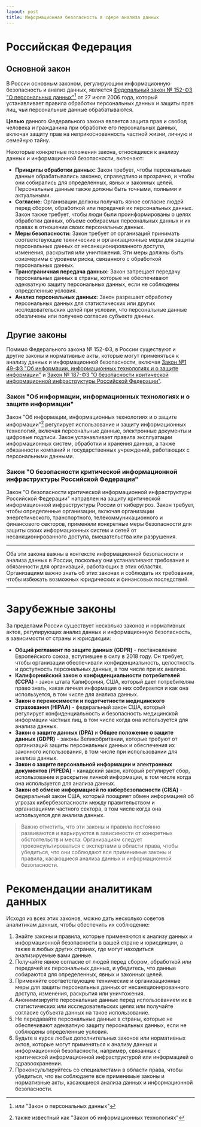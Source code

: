 ```yaml
---
layout: post
title: Информационная безопасность в сфере анализа данных
---
```


# Российская Федерация
## Основной закон
В России основным законом, регулирующим информационную безопасность и анализ данных, является [Федеральный закон № 152-ФЗ "О персональных данных"](http://pravo.gov.ru/proxy/ips/?docbody&nd=102108261)[^1] от 27 июля 2006 года, который устанавливает правила обработки персональных данных и защиты прав лиц, чьи персональные данные обрабатываются. 

**Целью** данного Федерального закона является защита прав и свобод человека и гражданина при обработке его персональных данных, включая защиту прав на неприкосновенность частной жизни, личную и семейную тайну.

Некоторые конкретные положения закона, относящиеся к анализу данных и информационной безопасности, включают:
- **Принципы обработки данных:** Закон требует, чтобы персональные данные обрабатывались законно, справедливо и прозрачно, и чтобы они собирались для определенных, явных и законных целей. Персональные данные также должны быть точными, полными и актуальными.
- **Согласие:** Организации должны получать явное согласие людей перед сбором, обработкой или передачей их персональных данных. Закон также требует, чтобы люди были проинформированы о целях обработки данных, объеме собираемых персональных данных и их правах в отношении своих персональных данных.
- **Меры безопасности:** Закон требует от организаций принимать соответствующие технические и организационные меры для защиты персональных данных от несанкционированного доступа, изменения, раскрытия или уничтожения. Эти меры должны быть соизмеримы с уровнем риска, связанного с обработкой персональных данных.
- **Трансграничная передача данных:** Закон запрещает передачу персональных данных в страны, которые не обеспечивают адекватную защиту персональных данных, если не соблюдены определенные условия.
- **Анализ персональных данных:** Закон разрешает обработку персональных данных для статистических или других исследовательских целей при условии, что персональные данные обезличены или получено согласие субъекта данных.

## Другие законы
Помимо Федерального закона № 152-ФЗ, в России существуют и другие законы и нормативные акты, которые могут применяться к анализу данных и информационной безопасности, включая [Закон №1 49-ФЗ "Об информации, информационных технологиях и о защите информации"](http://pravo.gov.ru/proxy/ips/?docbody&nd=102108264) и [Закон № 187-ФЗ "О безопасности критической информационной инфраструктуры Российской Федерации"](http://publication.pravo.gov.ru/Document/View/0001201707260023).

### Закон "Об информации, информационных технологиях и о защите информации"
Закон "Об информации, информационных технологиях и о защите информации"[^2] регулирует использование и защиту информационных технологий, включая персональные данные, электронные документы и цифровые подписи. Закон устанавливает правила эксплуатации информационных систем, обработки и хранения данных, а также обязанности компаний и государственных учреждений, работающих с персональными данными.

### Закон "О безопасности критической информационной инфраструктуры Российской Федерации"
Закон "О безопасности критической информационной инфраструктуры Российской Федерации" направлен на защиту критической информационной инфраструктуры России от киберугроз. Закон требует, чтобы определенные организации, включая организации энергетического, транспортного, телекоммуникационного и финансового секторов, применяли конкретные меры безопасности для защиты своих информационных систем и сетей от несанкционированного доступа, вмешательства или разрушения.

---

Оба эти закона важны в контексте информационной безопасности и анализа данных в России, поскольку они устанавливают требования и обязанности для организаций, работающих в этих областях. Организациям важно знать об этих законах и соблюдать их требования, чтобы избежать возможных юридических и финансовых последствий.

---

# Зарубежные законы
За пределами России существует несколько законов и нормативных актов, регулирующих анализ данных и информационную безопасность, в зависимости от страны и юрисдикции:
- **Общий регламент по защите данных (GDPR)** - постановление Европейского союза, вступившее в силу в 2018 году. Он требует, чтобы организации обеспечивали конфиденциальность, целостность и доступность персональных данных, в том числе при их анализе.
- **Калифорнийский закон о конфиденциальности потребителей (CCPA)** - закон штата Калифорния, США, который дает потребителям право знать, какая личная информация о них собирается и как она используется, в том числе для анализа данных.
- **Закон о переносимости и подотчетности медицинского страхования (HIPAA)** - федеральный закон США, который регулирует конфиденциальность и безопасность медицинской информации частных лиц, в том числе когда она используется для анализа данных.
- **Закон о защите данных (DPA)** и **Общее положение о защите данных (GDPR)** - законы Великобритании, которые требуют от организаций защиты персональных данных и обеспечения их законного использования, в том числе при использовании для анализа данных.
- **Закон о защите персональной информации и электронных документов (PIPEDA)** - канадский закон, который регулирует сбор, использование и раскрытие личной информации, в том числе когда она используется для анализа данных.
- **Закон об обмене информацией по кибербезопасности (CISA)** - федеральный закон США, который поощряет обмен информацией об угрозах кибербезопасности между правительством и организациями частного сектора, в том числе когда она используется для анализа данных.

> Важно отметить, что эти законы и правила постоянно развиваются и варьируются в зависимости от конкретных обстоятельств и места. Организациям следует проконсультироваться с экспертами в области права, чтобы убедиться, что они соблюдают все применимые законы и правила, касающиеся анализа данных и информационной безопасности.

# Рекомендации аналитикам данных
Исходя из всех этих законов, можно дать несколько советов аналитикам данных, чтобы обеспечить их соблюдение:
1. Знайте законы и правила, которые применяются к анализу данных и информационной безопасности в вашей стране и юрисдикции, а также в любых других странах, где могут находиться анализируемые вами данные.
2. Получайте явное согласие от людей перед сбором, обработкой или передачей их персональных данных, и убедитесь, что данные собираются для определенных, явных и законных целей.
3. Применяйте соответствующие технические и организационные меры для защиты персональных данных от несанкционированного доступа, изменения, раскрытия или уничтожения.
4. Анонимизируйте персональные данные перед использованием их в статистических или исследовательских целях или получайте согласие субъекта данных на такое использование.
5. Не передавайте персональные данные в страны, которые не обеспечивают адекватную защиту персональных данных, если не соблюдены определенные условия.
6. Будьте в курсе любых дополнительных законов или нормативных актов, которые могут применяться к анализу данных и информационной безопасности, например, связанных с критической информационной инфраструктурой или информацией о здравоохранении.
7. Проконсультируйтесь со специалистами в области права, чтобы убедиться, что вы соблюдаете все применимые законы и нормативные акты, касающиеся анализа данных и информационной безопасности.

[^1]: или "Закон о персональных данных"
[^2]: также известный как "Закон об информационных технологиях"
